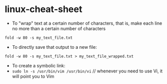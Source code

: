 # linux-cheat-sheet

- To "wrap" text at a certain number of characters, that is, make each line no more than a certain number of characters

`fold -w 80 -s my_text_file.txt`

- To directly save that output to a new file:

`fold -w 80 -s my_text_file.txt > my_text_file_wrapped.txt`

- To create a symbolic link:
- 
  `sudo ln -s /usr/bin/vim /usr/bin/vi` // whenever you need to use Vi, it will point you to Vim


